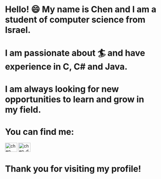 
# Hello! :smile: My name is Chen and I am a student of computer science from Israel. 

# I am passionate about :surfer: and have experience in C, C# and Java. 

# I am always looking for new opportunities to learn and grow in my field.

# You can find me:
  <a href="https://www.linkedin.com/in/chen-dahan-033179241/" target="blank"><img align="center" src="https://raw.githubusercontent.com/rahuldkjain/github-profile-    readme-generator/master/src/images/icons/Social/linked-in-alt.svg" alt="chen dahan" height="30" width="40" /></a>
  <a href="https://instagram.com/chen_dahan17" target="blank"><img align="center" src="https://raw.githubusercontent.com/rahuldkjain/github-profile-readme-generator/master/src/images/icons/Social/instagram.svg" alt="chen_dahan17" height="30" width="40" /></a>

# Thank you for visiting my profile!




